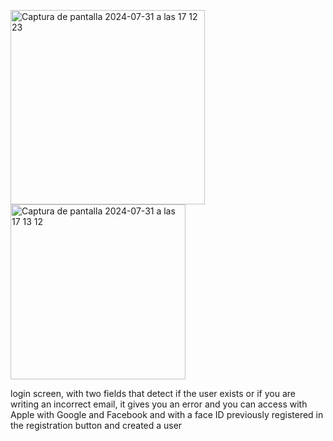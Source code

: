 <img width="311" alt="Captura de pantalla 2024-07-31 a las 17 12 23" src="https://github.com/user-attachments/assets/847c5966-e33d-4079-ab15-9696002ec002"><img width="280" alt="Captura de pantalla 2024-07-31 a las 17 13 12" src="https://github.com/user-attachments/assets/b91ae2f9-5b8b-44ea-ac28-5066e48a49d1">


login screen, with two fields that detect if the user exists or if you are writing an incorrect email, it gives you an error and you can access with Apple with Google and Facebook and with a face ID previously registered in the registration button and created a user
